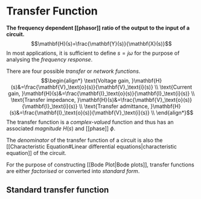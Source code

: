 # Transfer Function
**The frequency dependent [[phasor]] ratio of the output to the input of a circuit.**
$$\mathbf{H}(s)=\frac{\mathbf{Y}(s)}{\mathbf{X}(s)}$$
In most applications, it is sufficient to define $s=j\omega$ for the purpose of analysing the *frequency response*.

There are four possible *transfer* or *network functions*.
$$\begin{align*}
\text{Voltage gain, }\mathbf{H}(s)&=\frac{\mathbf{V}_\text{o}(s)}{\mathbf{V}_\text{i}(s)} \\
\text{Current gain, }\mathbf{H}(s)&=\frac{\mathbf{I}_\text{o}(s)}{\mathbf{I}_\text{i}(s)} \\
\text{Transfer impedance, }\mathbf{H}(s)&=\frac{\mathbf{V}_\text{o}(s)}{\mathbf{I}_\text{i}(s)} \\
\text{Transfer admittance, }\mathbf{H}(s)&=\frac{\mathbf{I}_\text{o}(s)}{\mathbf{V}_\text{i}(s)} \\
\end{align*}$$
The transfer function is a *complex-valued* function and thus has an associated *magnitude* $H(s)$ and [[phase]] $\phi$.

The *denominator* of the transfer function of a circuit is also the [[Characteristic Equation#Linear differential equations|characteristic equation]] of the circuit.

For the purpose of constructing [[Bode Plot|Bode plots]], transfer functions are either *factorised* or converted into *standard form*.

## Standard transfer function
